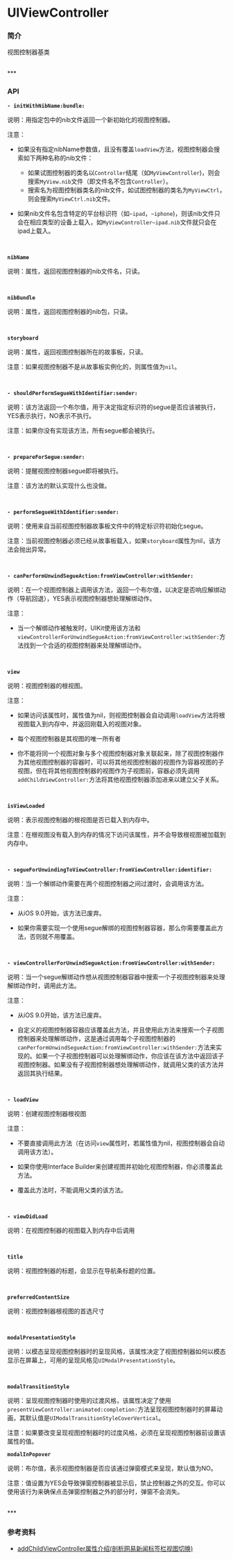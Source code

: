 # UIViewController

### 简介

视图控制器基类


<br>
***
<br>


### API

**`- initWithNibName:bundle:`**

说明：用指定包中的nib文件返回一个新初始化的视图控制器。

注意：

* 如果没有指定nibName参数值，且没有覆盖`loadView`方法，视图控制器会搜索如下两种名称的nib文件：
	* 如果试图控制器的类名以`Controller`结尾（如`MyViewController`)，则会搜索`MyView.nib`文件（即文件名不包含`Controller`）。
	* 搜索名为视图控制器类名的nib文件，如试图控制器的类名为`MyViewCtrl`，则会搜索`MyViewCtrl.nib`文件。

* 如果nib文件名包含特定的平台标识符（如`~ipad`，`~iphone`)，则该nib文件只会在相应类型的设备上载入，如`MyViewController~ipad.nib`文件就只会在ipad上载入。

<br>

**`nibName`**

说明：属性，返回视图控制器的nib文件名，只读。

<br>


**`nibBundle`**

说明：属性，返回视图控制器的nib包，只读。

<br>


**`storyboard`**

说明：属性，返回视图控制器所在的故事板，只读。

注意：如果视图控制器不是从故事板实例化的，则属性值为`nil`。

<br>


**`- shouldPerformSegueWithIdentifier:sender:`**

说明：该方法返回一个布尔值，用于决定指定标识符的segue是否应该被执行，YES表示执行，NO表示不执行。

注意：如果你没有实现该方法，所有segue都会被执行。

<br>


**`- prepareForSegue:sender:`**

说明：提醒视图控制器segue即将被执行。

注意：该方法的默认实现什么也没做。

<br>


**`- performSegueWithIdentifier:sender:`**

说明：使用来自当前视图控制器故事板文件中的特定标识符初始化segue。

注意：当前视图控制器必须已经从故事板载入，如果`storyboard`属性为nil，该方法会抛出异常。

<br>


**`- canPerformUnwindSegueAction:fromViewController:withSender:`**

说明：在一个视图控制器上调用该方法，返回一个布尔值，以决定是否响应解绑动作（导航回退），YES表示视图控制器想处理解绑动作。

注意：

* 当一个解绑动作被触发时，UIKit使用该方法和`viewControllerForUnwindSegueAction:fromViewController:withSender:`方法找到一个合适的视图控制器来处理解绑动作。

<br>


**`view`**

说明：视图控制器的根视图。

注意：

* 如果访问该属性时，属性值为nil，则视图控制器会自动调用`loadView`方法将根视图载入到内存中，并返回刚载入的视图对象。

* 每个视图控制器是其视图的唯一所有者

* 你不能将同一个视图对象与多个视图控制器对象关联起来，除了视图控制器作为其他视图控制器的容器时，可以将其他视图控制器的视图作为容器视图的子视图，但在将其他视图控制器的视图作为子视图前，容器必须先调用`addChildViewController:`方法将其他视图控制器添加进来以建立父子关系。

<br>


**`isViewLoaded`**

说明：表示视图控制器的根视图是否已载入到内存中。

注意：在根视图没有载入到内存的情况下访问该属性，并不会导致根视图被加载到内存中。

<br>


**`- segueForUnwindingToViewController:fromViewController:identifier:`**

说明：当一个解绑动作需要在两个视图控制器之间过渡时，会调用该方法。

注意：

* 从iOS 9.0开始，该方法已废弃。

* 如果你需要实现一个使用segue解绑的视图控制器容器，那么你需要覆盖此方法，否则就不用覆盖。

<br>


**`- viewControllerForUnwindSegueAction:fromViewController:withSender:`**

说明：当一个segue解绑动作想从视图控制器容器中搜索一个子视图控制器来处理解绑动作时，调用此方法。

注意：

* 从iOS 9.0开始，该方法已废弃。

* 自定义的视图控制器容器应该覆盖此方法，并且使用此方法来搜索一个子视图控制器来处理解绑动作，这是通过调用每个子视图控制器的`canPerformUnwindSegueAction:fromViewController:withSender:`方法来实现的。如果一个子视图控制器可以处理解绑动作，你应该在该方法中返回该子视图控制器。如果没有子视图控制器想处理解绑动作，就调用父类的该方法并返回其执行结果。

<br>


**`- loadView`**

说明：创建视图控制器根视图

注意：

* 不要直接调用此方法（在访问`view`属性时，若属性值为nil，视图控制器会自动调用该方法）。

* 如果你使用Interface Builder来创建视图并初始化视图控制器，你必须覆盖此方法。

* 覆盖此方法时，不能调用父类的该方法。

<br>


**`- viewDidLoad`**

说明：在视图控制器的视图载入到内存中后调用

<br>


**`title`**

说明：视图控制器的标题，会显示在导航条标题的位置。

<br>


**`preferredContentSize`**

说明：视图控制器根视图的首选尺寸

<br>


**`modalPresentationStyle`**

说明：以模态呈现视图控制器时的呈现风格，该属性决定了视图控制器如何以模态显示在屏幕上，可用的呈现风格见`UIModalPresentationStyle`。

<br>


**`modalTransitionStyle`**

说明：呈现视图控制器时使用的过渡风格，该属性决定了使用`presentViewController:animated:completion:`方法呈现视图控制器时的屏幕动画，其默认值是`UIModalTransitionStyleCoverVertical`。

注意：如果要改变呈现视图控制器时的过度风格，必须在呈现视图控制器前设置该属性的值。


**`modalInPopover`**

说明：布尔值，表示视图控制器是否应该通过弹窗模式来呈现，默认值为NO。

注意：值设置为YES会导致弹窗控制器被显示后，禁止控制器之外的交互。你可以使用该行为来确保点击弹窗控制器之外的部分时，弹窗不会消失。

<br>
***
<br>


### 参考资料

* [addChildViewController属性介绍(剖析网易新闻标签栏视图切换)](http://blog.csdn.net/hmt20130412/article/details/34523235)
